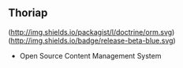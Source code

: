 ## Thoriap

(http://img.shields.io/packagist/l/doctrine/orm.svg)
(http://img.shields.io/badge/release-beta-blue.svg)

- Open Source Content Management System
